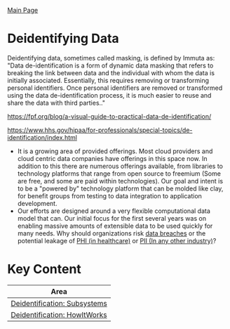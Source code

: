 <a href="./README.md" target="_blank">Main Page</a>

# Deidentifying Data
Deidentifying data, sometimes called masking,  is defined by Immuta as: "Data de-identification is a 
form of dynamic data masking that refers to breaking the link between data and the individual 
with whom the data is initially associated. Essentially, this requires removing or transforming 
personal identifiers. Once personal identifiers are removed or transformed using the data 
de-identification process, it is much easier to reuse and share the data with third parties.." 

https://fpf.org/blog/a-visual-guide-to-practical-data-de-identification/

https://www.hhs.gov/hipaa/for-professionals/special-topics/de-identification/index.html

* It is a growing area of provided offerings. Most cloud providers and cloud centric data companies have offerings in this space now. 
In addition to this there are numerous offerings available, from libraries to technology platforms that range from open source to freemium 
  (Some are free, and some are paid within technologies). Our goal and intent is to be a "powered by" technology platform that can be molded 
  like clay, for benefit groups from testing to data integration to application development.
* Our efforts are designed around a very flexible computational data model that can. Our initial focus for the first several years was on 
  enabling massive amounts of extensible data to be used quickly for many needs. Why should organizations risk <a href="https://www.breachlevelindex.com/" 
  target="_blank">data breaches</a> or the
  potential leakage of <a href="https://en.wikipedia.org/wiki/Protected_health_information" target="_blank">PHI (in healthcare)</a>
  or <a href="https://en.wikipedia.org/wiki/Personal_data" target="_blank">PII (In any other industry)</a>?


# Key Content

| Area                                                                | 
|---------------------------------------------------------------------|
| <a href="./TBD.md" target="_blank">Deidentification: Subsystems</a> |
| <a href="./TBD.md" target="_blank">Deidentification: HowItWorks</a> |

